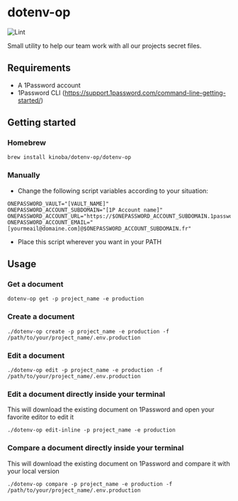 # dotenv-op

![Lint](https://github.com/Kinoba/dotenv-op/workflows/Lint/badge.svg)

Small utility to help our team work with all our projects secret files.

## Requirements 

- A 1Password account
- 1Password CLI (https://support.1password.com/command-line-getting-started/)

## Getting started

### Homebrew

```
brew install kinoba/dotenv-op/dotenv-op
```

### Manually

- Change the following script variables according to your situation:

```
ONEPASSWORD_VAULT="[VAULT_NAME]"
ONEPASSWORD_ACCOUNT_SUBDOMAIN="[1P Account name]"
ONEPASSWORD_ACCOUNT_URL="https://$ONEPASSWORD_ACCOUNT_SUBDOMAIN.1password.eu"
ONEPASSWORD_ACCOUNT_EMAIL="[yourmeail@domaine.com]@$ONEPASSWORD_ACCOUNT_SUBDOMAIN.fr"
```

- Place this script wherever you want in your PATH

## Usage

### Get a document

```
dotenv-op get -p project_name -e production
```

### Create a document

```
./dotenv-op create -p project_name -e production -f /path/to/your/project_name/.env.production
```

### Edit a document

```
./dotenv-op edit -p project_name -e production -f /path/to/your/project_name/.env.production
```

### Edit a document directly inside your terminal

This will download the existing document on 1Password and open your favorite editor to edit it

```
./dotenv-op edit-inline -p project_name -e production
```

### Compare a document directly inside your terminal

This will download the existing document on 1Password and compare it with your local version

```
./dotenv-op compare -p project_name -e production -f /path/to/your/project_name/.env.production
```

